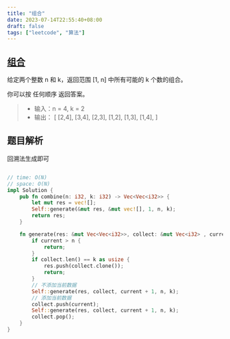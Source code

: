 ```yaml
---
title: "组合"
date: 2023-07-14T22:55:40+08:00
draft: false
tags: ["leetcode", "算法"]
---
```


## [组合](https://leetcode.cn/problems/combinations/)

给定两个整数 n 和 k，返回范围 [1, n] 中所有可能的 k 个数的组合。

你可以按 任何顺序 返回答案。

>- 输入：n = 4, k = 2
>- 输出：
[
  [2,4],
  [3,4],
  [2,3],
  [1,2],
  [1,3],
  [1,4],
]


## 题目解析

回溯法生成即可

```rust

// time: O(N)
// space: O(N)
impl Solution {
    pub fn combine(n: i32, k: i32) -> Vec<Vec<i32>> {
        let mut res = vec![];
        Self::generate(&mut res, &mut vec![], 1, n, k);
        return res;
    }

    fn generate(res: &mut Vec<Vec<i32>>, collect: &mut Vec<i32> , current: i32, n:i32, k:i32) {
        if current > n {
            return;
        }
        if collect.len() == k as usize {
            res.push(collect.clone());
            return;
        }
        // 不添加当前数据
        Self::generate(res, collect, current + 1, n, k);
        // 添加当前数据
        collect.push(current);
        Self::generate(res, collect, current + 1, n, k);
        collect.pop();
    }
}
```

